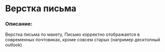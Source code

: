# Верстка письма

### Описание:
Верстка письма по макету,
Письмо корректно отображается в современных почтовиках, кроме совсем старых (например десктопный outlook)
